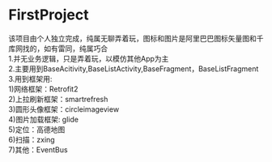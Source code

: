 # FirstProject
该项目由个人独立完成，纯属无聊弄着玩，图标和图片是阿里巴巴图标矢量图和千库网找的，如有雷同，纯属巧合<br />
1.并无业务逻辑，只是弄着玩，以模仿其他App为主<br />
2.主要用到BaseAcitivity,BaseListActivity,BaseFragment，BaseListFragment<br />
3.用到框架用:<br />
  1)网络框架：Retrofit2<br />
  2)上拉刷新框架：smartrefresh<br />
  3)圆形头像框架：circleimageview<br />
  4)图片加载框架: glide<br />
  5)定位：高德地图<br />
  6)扫描：zxing<br />
  7)其他：EventBus<br />


